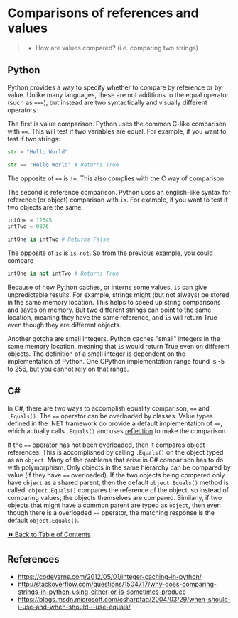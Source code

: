 # Comparisons of references and values
>- How are values compared? (i.e. comparing two strings)

## Python
Python provides a way to specify whether to compare by reference or by value. Unlike many languages, these are not additions to the equal operator (such as `===`), but instead are two syntactically and visually different operators.

The first is value comparison. Python uses the common C-like comparison with `==`. This will test if two variables are equal. For example, if you want to test if two strings:
```python
str = "Hello World"

str == "Hello World" # Returns True
```

The opposite of `==` is `!=`. This also complies with the C way of comparison.

The second is reference comparison. Python uses an english-like syntax for reference (or object) comparison with `is`. For example, if you want to test if two objects are the same:
```python
intOne = 12345
intTwo = 9876

intOne is intTwo # Returns False
```

The opposite of `is` is `is not`. So from the previous example, you could compare
```python
intOne is not intTwo # Returns True
```

Because of how Python caches, or interns some values, `is` can give unpredictable results. For example, strings might (but not always) be stored in the same memory location. This helps to speed up string comparisons and saves on memory. But two different strings can point to the same location, meaning they have the same reference, and `is` will return True even though they are different objects.

Another gotcha are small integers. Python caches "small" integers in the same memory location, meaning that `is` would return True even on different objects. The definition of a small integer is dependent on the implementation of Python. One CPython implementation range found is -5 to 256, but you cannot rely on that range.

## C#
In C#, there are two ways to accomplish equality comparison; `==` and `.Equals()`. The `==` operator can be overloaded by classes. Value types defined in the .NET framework do provide a default implementation of `==`, which actually calls `.Equals()` and uses [reflection](../Reflection/Intro.md) to make the comparison.

If the `==` operator has not been overloaded, then it compares object references. This is accomplished by calling `.Equals()` on the object typed as an `object`. Many of the problems that arise in C# comparison has to do with polymorphism. Only objects in the same hierarchy can be compared by value (if they have `==` overloaded). If the two objects being compared only have `object` as a shared parent, then the default `object.Equals()` method is called. `object.Equals()` compares the reference of the object, so instead of comparing values, the objects themselves are compared. Similarly, if two objects that might have a common parent are typed as `object`, then even though there is a overloaded `==` operator, the matching response is the default `object.Equals()`.

[:rewind: Back to Table of Contents](../README.md) <!-- BackToC -->

## References
- https://codeyarns.com/2012/05/01/integer-caching-in-python/
- http://stackoverflow.com/questions/1504717/why-does-comparing-strings-in-python-using-either-or-is-sometimes-produce
- https://blogs.msdn.microsoft.com/csharpfaq/2004/03/29/when-should-i-use-and-when-should-i-use-equals/
